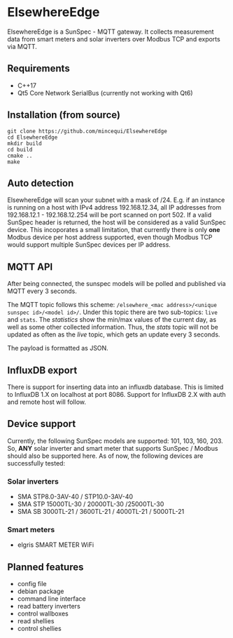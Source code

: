 # ElsewhereEdge

ElsewhereEdge is a SunSpec - MQTT gateway. It collects measurement data from smart meters and solar inverters over Modbus TCP and exports via MQTT.

## Requirements
- C++17
- Qt5 Core Network SerialBus (currently not working with Qt6)

## Installation (from source)
```
git clone https://github.com/mincequi/ElsewhereEdge
cd ElsewhereEdge
mkdir build
cd build
cmake ..
make
```

## Auto detection
ElsewhereEdge will scan your subnet with a mask of /24. E.g. if an instance is running on a host with IPv4 address 192.168.12.34, all IP addresses from 192.168.12.1 - 192.168.12.254 will be port scanned on port 502. If a valid SunSpec header is returned, the host will be considered as a valid SunSpec device.
This incoporates a small limitation, that currently there is only **one** Modbus device per host address supported, even though Modbus TCP would support multiple SunSpec devices per IP address.

## MQTT API
After being connected, the sunspec models will be polled and published via MQTT every 3 seconds.

The MQTT topic follows this scheme: `/elsewhere_<mac address>/<unique sunspec id>/<model id>/`.
Under this topic there are two sub-topics: `live` and `stats`. The *statistics* show the min/max values of the current day, as well as some other collected information. Thus, the *stats* topic will not be updated as often as the *live* topic, which gets an update every 3 seconds.

The payload is formatted as JSON.

## InfluxDB export
There is support for inserting data into an influxdb database. This is limited to InfluxDB 1.X on localhost at port 8086.
Support for InfluxDB 2.X with auth and remote host will follow.

## Device support
Currently, the following SunSpec models are supported: 101, 103, 160, 203. So, **ANY** solar inverter and smart meter that supports SunSpec / Modbus should also be supported here. As of now, the following devices are successfully tested:
### Solar inverters
- SMA STP8.0-3AV-40 / STP10.0-3AV-40
- SMA STP 15000TL-30 / 20000TL-30 /25000TL-30
- SMA SB 3000TL-21 / 3600TL-21 / 4000TL-21 / 5000TL-21

### Smart meters
- elgris SMART METER WiFi

## Planned features
- config file
- debian package
- command line interface
- read battery inverters
- control wallboxes
- read shellies
- control shellies
